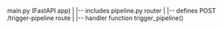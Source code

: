 main.py (FastAPI app)
   |
   |-- includes pipeline.py router
           |
           |-- defines POST /trigger-pipeline route
                  |
                  |-- handler function trigger_pipeline()
